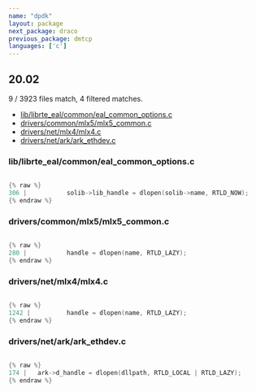 ```yaml
---
name: "dpdk"
layout: package
next_package: draco
previous_package: dmtcp
languages: ['c']
---
```

## 20.02
9 / 3923 files match, 4 filtered matches.

 - [lib/librte_eal/common/eal_common_options.c](#liblibrte_ealcommoneal_common_optionsc)
 - [drivers/common/mlx5/mlx5_common.c](#driverscommonmlx5mlx5_commonc)
 - [drivers/net/mlx4/mlx4.c](#driversnetmlx4mlx4c)
 - [drivers/net/ark/ark_ethdev.c](#driversnetarkark_ethdevc)

### lib/librte_eal/common/eal_common_options.c

```c

{% raw %}
306 | 			solib->lib_handle = dlopen(solib->name, RTLD_NOW);
{% endraw %}

```
### drivers/common/mlx5/mlx5_common.c

```c

{% raw %}
280 | 			handle = dlopen(name, RTLD_LAZY);
{% endraw %}

```
### drivers/net/mlx4/mlx4.c

```c

{% raw %}
1242 | 			handle = dlopen(name, RTLD_LAZY);
{% endraw %}

```
### drivers/net/ark/ark_ethdev.c

```c

{% raw %}
174 | 	ark->d_handle = dlopen(dllpath, RTLD_LOCAL | RTLD_LAZY);
{% endraw %}

```